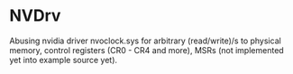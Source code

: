 # NVDrv

Abusing nvidia driver nvoclock.sys for arbitrary (read/write)/s to physical memory, control registers (CR0 - CR4 and more), MSRs (not implemented yet into example source yet).
